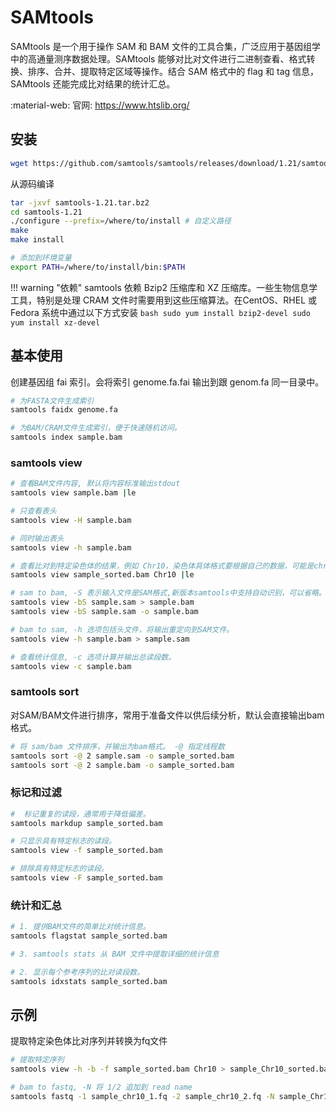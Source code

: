 # SAMtools

SAMtools 是一个用于操作 SAM 和 BAM 文件的工具合集，广泛应用于基因组学中的高通量测序数据处理。SAMtools 能够对比对文件进行二进制查看、格式转换、排序、合并、提取特定区域等操作。结合 SAM 格式中的 flag 和 tag 信息，SAMtools 还能完成比对结果的统计汇总。

:material-web: 官网: <https://www.htslib.org/>

## 安装

```bash
wget https://github.com/samtools/samtools/releases/download/1.21/samtools-1.21.tar.bz2
```

从源码编译

```bash
tar -jxvf samtools-1.21.tar.bz2
cd samtools-1.21
./configure --prefix=/where/to/install # 自定义路径
make
make install

# 添加到环境变量
export PATH=/where/to/install/bin:$PATH 
```

!!! warning "依赖"
    samtools 依赖 Bzip2 压缩库和 XZ 压缩库。一些生物信息学工具，特别是处理 CRAM 文件时需要用到这些压缩算法。在CentOS、RHEL 或 Fedora 系统中通过以下方式安装
    ```bash
    sudo yum install bzip2-devel
    sudo yum install xz-devel
    ```

## 基本使用

创建基因组 fai 索引。会将索引 genome.fa.fai 输出到跟 genom.fa 同一目录中。

```bash
# 为FASTA文件生成索引
samtools faidx genome.fa

# 为BAM/CRAM文件生成索引，便于快速随机访问。
samtools index sample.bam
```

### samtools view

```bash
# 查看BAM文件内容, 默认将内容标准输出stdout
samtools view sample.bam |le

# 只查看表头
samtools view -H sample.bam

# 同时输出表头
samtools view -h sample.bam

# 查看比对到特定染色体的结果，例如 Chr10，染色体具体格式要根据自己的数据，可能是chr10、或 10
samtools view sample_sorted.bam Chr10 |le

# sam to bam, -S 表示输入文件是SAM格式,新版本samtools中支持自动识别，可以省略。
samtools view -bS sample.sam > sample.bam
samtools view -bS sample.sam -o sample.bam

# bam to sam, -h 选项包括头文件，将输出重定向到SAM文件。
samtools view -h sample.bam > sample.sam

# 查看统计信息, -c 选项计算并输出总读段数。
samtools view -c sample.bam
```

### samtools sort

对SAM/BAM文件进行排序，常用于准备文件以供后续分析，默认会直接输出bam格式。

```bash
# 将 sam/bam 文件排序，并输出为bam格式。 -@ 指定线程数
samtools sort -@ 2 sample.sam -o sample_sorted.bam
samtools sort -@ 2 sample.bam -o sample_sorted.bam
```

### 标记和过滤

```bash
#  标记重复的读段，通常用于降低偏差。
samtools markdup sample_sorted.bam

# 只显示具有特定标志的读段。
samtools view -f sample_sorted.bam

# 排除具有特定标志的读段。
samtools view -F sample_sorted.bam
```

### 统计和汇总

```bash
# 1. 提供BAM文件的简单比对统计信息。
samtools flagstat sample_sorted.bam

# 3. samtools stats 从 BAM 文件中提取详细的统计信息

# 2. 显示每个参考序列的比对读段数。
samtools idxstats sample_sorted.bam
```

## 示例

提取特定染色体比对序列并转换为fq文件

```bash
# 提取特定序列
samtools view -h -b -f sample_sorted.bam Chr10 > sample_Chr10_sorted.bam

# bam to fastq, -N 将 1/2 追加到 read name
samtools fastq -1 sample_chr10_1.fq -2 sample_chr10_2.fq -N sample_Chr10_sorted.bam
```
